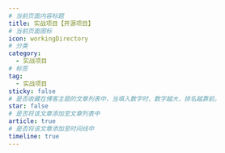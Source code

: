 ```yaml
---
# 当前页面内容标题
title: 实战项目【开源项目】
# 当前页面图标
icon: workingDirectory
# 分类
category:
  - 实战项目
# 标签
tag:
  - 实战项目
sticky: false
# 是否收藏在博客主题的文章列表中，当填入数字时，数字越大，排名越靠前。
star: false
# 是否将该文章添加至文章列表中
article: true
# 是否将该文章添加至时间线中
timeline: true
---
```


